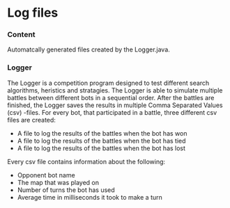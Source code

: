 Log files
=========

### Content ###

Automatcally generated files created by the Logger.java.

### Logger ###

The Logger is a competition program designed to test different search algorithms, heristics and stratagies.
The Logger is able to simulate multiple battles between different bots in a sequential order.
After the battles are finished, the Logger saves the results in multiple Comma Separated Values (csv) -files.
For every bot, that participated in a battle, three different csv files are created:

* A file to log the results of the battles when the bot has won
* A file to log the results of the battles when the bot has tied
* A file to log the results of the battles when the bot has lost

Every csv file contains information about the following:

* Opponent bot name
* The map that was played on
* Number of turns the bot has used
* Average time in milliseconds it took to make a turn
